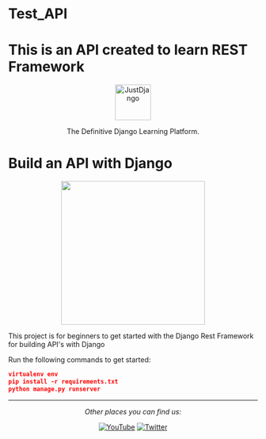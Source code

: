 # Test_API
# This is an API created to learn REST Framework

<p align="center">
  <p align="center">
    <a href="https://justdjango.com/?utm_source=github&utm_medium=logo" target="_blank">
      <img src="https://assets.justdjango.com/static/branding/logo.svg" alt="JustDjango" height="72">
    </a>
  </p>
  <p align="center">
    The Definitive Django Learning Platform.
  </p>
</p>

# Build an API with Django

<p align="center">
  <a href="https://youtu.be/RPsDhoWY_kc"><img src="https://github.com/justdjango/drf-api/blob/master/thumbnail.png" width="290"></a>
</p>

This project is for beginners to get started with the Django Rest Framework for building API's with Django

Run the following commands to get started:

```json
virtualenv env
pip install -r requirements.txt
python manage.py runserver
```

---

<div align="center">

<i>Other places you can find us:</i><br>

<a href="https://www.youtube.com/channel/UCRM1gWNTDx0SHIqUJygD-kQ" target="_blank"><img src="https://img.shields.io/badge/YouTube-%23E4405F.svg?&style=flat-square&logo=youtube&logoColor=white" alt="YouTube"></a>
<a href="https://www.twitter.com/justdjangocode" target="_blank"><img src="https://img.shields.io/badge/Twitter-%231877F2.svg?&style=flat-square&logo=twitter&logoColor=white" alt="Twitter"></a>

</div>
